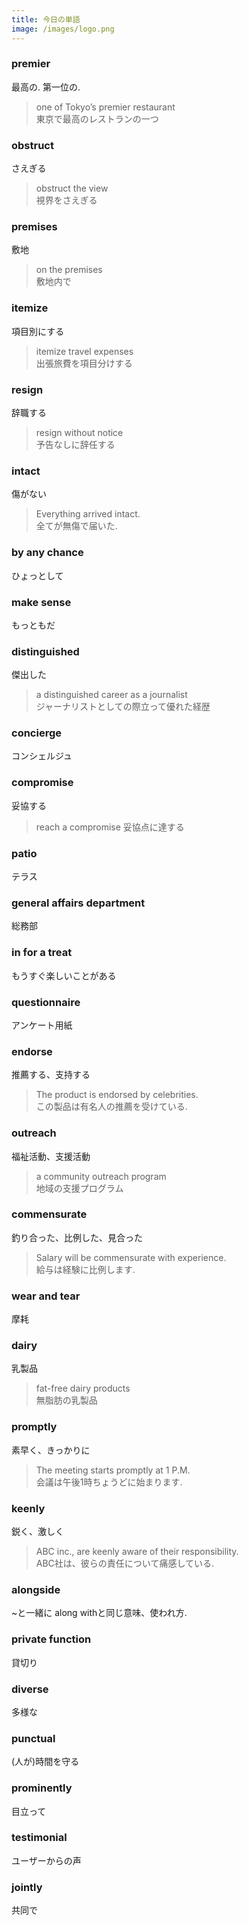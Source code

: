 ```yaml
---
title: 今日の単語
image: /images/logo.png
---
```


### premier
最高の. 第一位の. 
> one of Tokyo’s premier restaurant  
> 東京で最高のレストランの一つ

### obstruct
さえぎる
> obstruct the view  
> 視界をさえぎる

### premises
敷地
> on the premises  
> 敷地内で

### itemize
項目別にする
> itemize travel expenses  
> 出張旅費を項目分けする

### resign
辞職する
> resign without notice  
> 予告なしに辞任する

### intact
傷がない
> Everything arrived intact.  
> 全てが無傷で届いた.  

### by any chance
ひょっとして

### make sense
もっともだ

### distinguished
傑出した
> a distinguished career as a journalist  
> ジャーナリストとしての際立って優れた経歴

### concierge
コンシェルジュ

### compromise
妥協する
> reach a compromise
> 妥協点に達する

### patio
テラス

### general affairs department
総務部

### in for a treat
もうすぐ楽しいことがある

### questionnaire
アンケート用紙

### endorse
推薦する、支持する
> The product is endorsed by celebrities.  
> この製品は有名人の推薦を受けている.  

### outreach
福祉活動、支援活動
> a community outreach program  
> 地域の支援プログラム

### commensurate
釣り合った、比例した、見合った
> Salary will be commensurate with experience.  
> 給与は経験に比例します.  

### wear and tear
摩耗

### dairy
乳製品
> fat-free dairy products  
> 無脂肪の乳製品

### promptly
素早く、きっかりに
> The meeting starts promptly at 1 P.M.  
> 会議は午後1時ちょうどに始まります.  

### keenly
鋭く、激しく
> ABC inc., are keenly aware of their responsibility.  
> ABC社は、彼らの責任について痛感している.  

### alongside 
\~と一緒に
along withと同じ意味、使われ方.  

### private function  
貸切り

### diverse
多様な

### punctual
(人が)時間を守る

### prominently
目立って

### testimonial
ユーザーからの声

### jointly
共同で



